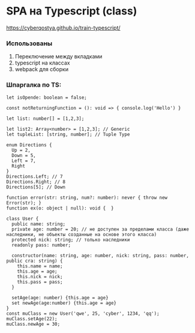 # SPA на Typescript (class)  

https://cyberqostya.github.io/train-typescript/

### Использованы
1. Переключение между вкладками
1. typescript на классах
1. webpack для сборки

### Шпаргалка по TS:
``` 
let isOpende: boolean = false; 
```  

``` 
const notReturningFunction = (): void => { console.log('Hello') } 
```  

``` 
let list: number[] = [1,2,3]; 
```   

```
let list2: Array<number> = [1,2,3]; // Generic
let tupleList: [string, number]; // Tuple Type
```  

```
enum Directions {  
  Up = 2,  
  Down = 5,  
  Left = 7,  
  Right
}
Directions.Left; // 7
Directions.Right; // 8
Directions[5]; // Down  
```

```
function error(str: string, num?: number): never { throw new Error(str); }
function ex(o: object | null): void {  }
```

```
class User {
  public name: string;
  private age: number = 20; // не доступен за пределами класса (даже наследники, не объекты созданные на основе этого класса)
  protected nick: string; // только наследники
  readonly pass: number;

  constructor(name: string, age: number, nick: string, pass: number, public cra: string) {
    this.name = name;
    this.age = age;
    this.nick = nick;
    this.pass = pass;
  }

  setAge(age: number) {this.age = age}
  set newAge(age:number) {this.age = age}
}
const muClass = new User('qwe', 25, 'cyber', 1234, 'qq');
muClass.setAge(22);
muClass.newAge = 30;
```
